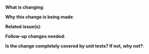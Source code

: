 <!-- Please add a title in the form of a great git commit message in the imperative mood (https://cbea.ms/git-commit/) -->

**What is changing**: 

**Why this change is being made**: 

**Related issue(s)**: 

**Follow-up changes needed**: 

**Is the change completely covered by unit tests? If not, why not?**: 
